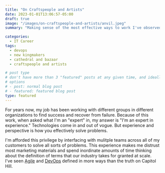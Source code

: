 ```yaml
---
title: "On Craftspeople and Artists"
date: 2023-01-01T13:06:57-05:00
draft: true
image: "/images/on-craftspeople-and-artists/anvil.jpeg"
summary: "Making sense of the most effective ways to work I've observed in my career. Craftspeople and Artists."

categories: 
  - IT Career
tags:
  - devops
  - new kingmakers
  - cathedral and bazaar
  - craftspeople and artists

# post type
# don't have more than 3 "featured" posts at any given time, and ideally keep 3 going for symmetry"
# options 
# - post: normal blog post
# - featured: featured blog post 
type: featured
---
```


For years now, my job has been working with different groups in different organizations to find success and recover from failure. Because of this work, when asked what I'm an "expert" in, my answer is "I'm an expert in experience." Technologies come in and out of vogue. But experience and perspective is how you effectively solve problems.

I'm afforded this privilege by interfacing with mulitple teams across all of my customers to solve all sorts of problems. This experience makes me distrust most marketing materials and spend inordinate amounts of time thinking about the definition of terms that our industry takes for granted at scale. I've seen [Agile](https://agilemanifesto.org/) and [DevOps](https://www.devops-research.com/research.html) defined in more ways than the truth on Capitol Hill.

